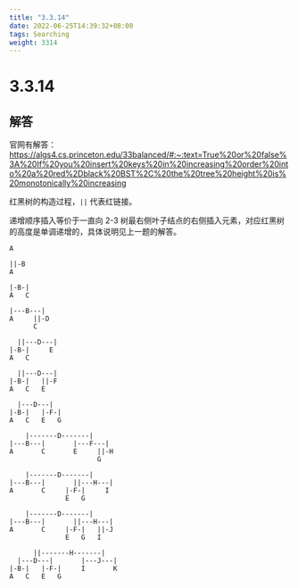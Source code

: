 ```yaml
---
title: "3.3.14"
date: 2022-06-25T14:39:32+08:00
tags: Searching
weight: 3314
---
```


# 3.3.14

## 解答

官网有解答：https://algs4.cs.princeton.edu/33balanced/#:~:text=True%20or%20false%3A%20If%20you%20insert%20keys%20in%20increasing%20order%20into%20a%20red%2Dblack%20BST%2C%20the%20tree%20height%20is%20monotonically%20increasing

红黑树的构造过程，`||` 代表红链接。

递增顺序插入等价于一直向 2-3 树最右侧叶子结点的右侧插入元素，对应红黑树的高度是单调递增的，具体说明见上一题的解答。

```
A

||-B
A

|-B-|
A   C

|---B---|
A     ||-D
      C

  ||---D---|
|-B-|     E
A   C

  ||---D---|
|-B-|   ||-F
A   C   E

  |---D---|
|-B-|   |-F-|
A   C   E   G

    |-------D-------|
|---B---|       |---F---|
A       C       E     ||-H
                      G

    |-------D-------|
|---B---|       ||---H---|
A       C     |-F-|     I
              E   G

    |-------D-------|
|---B---|       ||---H---|
A       C     |-F-|   ||-J
              E   G   I

      ||-------H-------|
  |---D---|       |---J---|
|-B-|   |-F-|     I       K
A   C   E   G
```